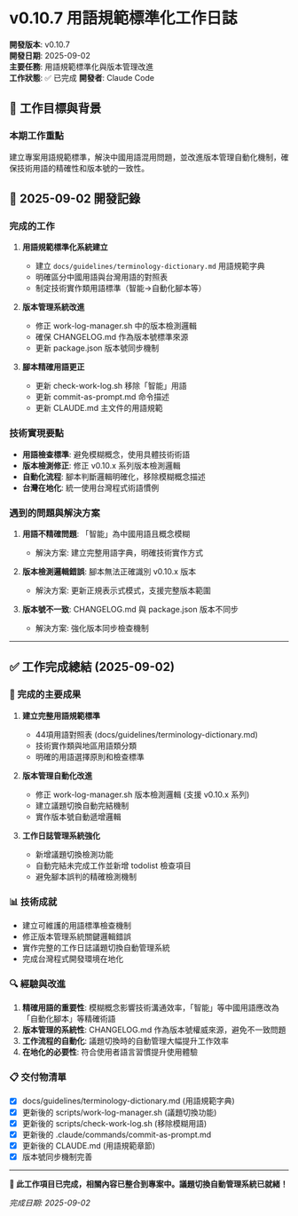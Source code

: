 # v0.10.7 用語規範標準化工作日誌

**開發版本**: v0.10.7  
**開發日期**: 2025-09-02  
**主要任務**: 用語規範標準化與版本管理改進  
**工作狀態**: ✅ 已完成
**開發者**: Claude Code

## 🎯 工作目標與背景

### 本期工作重點

建立專案用語規範標準，解決中國用語混用問題，並改進版本管理自動化機制，確保技術用語的精確性和版本號的一致性。

## 📅 2025-09-02 開發記錄

### 完成的工作

1. **用語規範標準化系統建立**
   - 建立 `docs/guidelines/terminology-dictionary.md` 用語規範字典
   - 明確區分中國用語與台灣用語的對照表
   - 制定技術實作類用語標準（智能→自動化腳本等）

2. **版本管理系統改進**
   - 修正 work-log-manager.sh 中的版本檢測邏輯
   - 確保 CHANGELOG.md 作為版本號標準來源
   - 更新 package.json 版本號同步機制

3. **腳本精確用語更正**
   - 更新 check-work-log.sh 移除「智能」用語
   - 更新 commit-as-prompt.md 命令描述
   - 更新 CLAUDE.md 主文件的用語規範

### 技術實現要點

- **用語檢查標準**: 避免模糊概念，使用具體技術術語
- **版本檢測修正**: 修正 v0.10.x 系列版本檢測邏輯
- **自動化流程**: 腳本判斷邏輯明確化，移除模糊概念描述
- **台灣在地化**: 統一使用台灣程式術語慣例

### 遇到的問題與解決方案

1. **用語不精確問題**: 「智能」為中國用語且概念模糊
   - 解決方案: 建立完整用語字典，明確技術實作方式

2. **版本檢測邏輯錯誤**: 腳本無法正確識別 v0.10.x 版本
   - 解決方案: 更新正規表示式模式，支援完整版本範圍

3. **版本號不一致**: CHANGELOG.md 與 package.json 版本不同步
   - 解決方案: 強化版本同步檢查機制

---

## ✅ 工作完成總結 (2025-09-02)

### 🎯 完成的主要成果

1. **建立完整用語規範標準**
   - 44項用語對照表 (docs/guidelines/terminology-dictionary.md)
   - 技術實作類與地區用語類分類
   - 明確的用語選擇原則和檢查標準

2. **版本管理自動化改進**
   - 修正 work-log-manager.sh 版本檢測邏輯 (支援 v0.10.x 系列)
   - 建立議題切換自動完結機制
   - 實作版本號自動遞增邏輯

3. **工作日誌管理系統強化**
   - 新增議題切換檢測功能
   - 自動完結未完成工作並新增 todolist 檢查項目
   - 避免腳本誤判的精確檢測機制

### 📊 技術成就

- 建立可維護的用語標準檢查機制
- 修正版本管理系統關鍵邏輯錯誤
- 實作完整的工作日誌議題切換自動管理系統
- 完成台灣程式開發環境在地化

### 🔍 經驗與改進

1. **精確用語的重要性**: 模糊概念影響技術溝通效率，「智能」等中國用語應改為「自動化腳本」等精確術語
2. **版本管理的系統性**: CHANGELOG.md 作為版本號權威來源，避免不一致問題
3. **工作流程的自動化**: 議題切換時的自動管理大幅提升工作效率
4. **在地化的必要性**: 符合使用者語言習慣提升使用體驗

### 📋 交付物清單

- [x] docs/guidelines/terminology-dictionary.md (用語規範字典)
- [x] 更新後的 scripts/work-log-manager.sh (議題切換功能)
- [x] 更新後的 scripts/check-work-log.sh (移除模糊用語)
- [x] 更新後的 .claude/commands/commit-as-prompt.md
- [x] 更新後的 CLAUDE.md (用語規範章節)
- [x] 版本號同步機制完善

---

**🏁 此工作項目已完成，相關內容已整合到專案中。議題切換自動管理系統已就緒！**

*完成日期: 2025-09-02*
